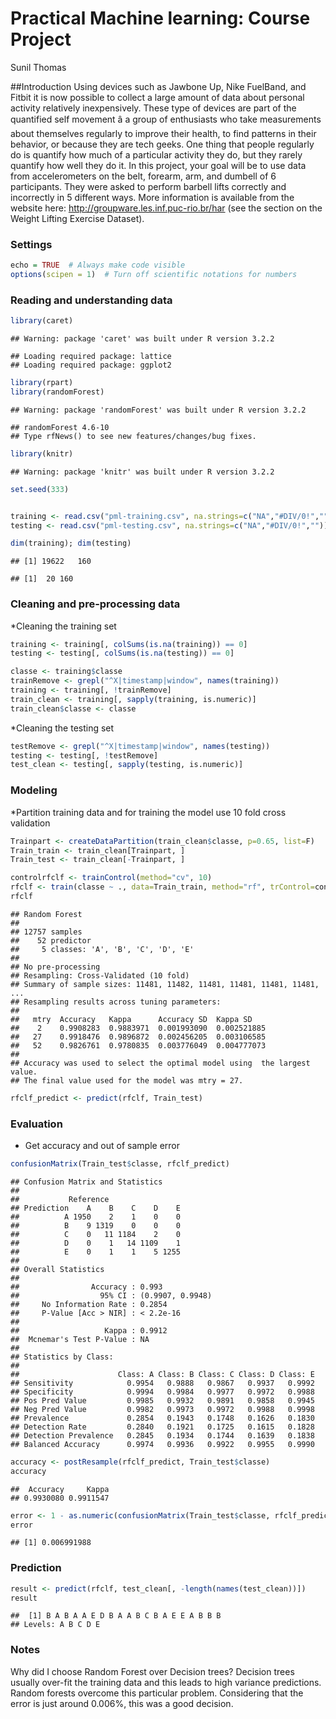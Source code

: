Practical Machine learning: Course Project
==========================================

Sunil Thomas


##Introduction
Using devices such as Jawbone Up, Nike FuelBand, and Fitbit it is now possible to collect a large amount of data about personal activity relatively inexpensively. 
These type of devices are part of the quantified self movement â 
a group of enthusiasts who take measurements about themselves regularly to improve their health, to find patterns in their behavior, or because they are tech geeks. 
One thing that people regularly do is quantify how much of a particular activity they do, but they rarely quantify how well they do it. 
In this project, your goal will be to use data from accelerometers on the belt, forearm, arm, and dumbell of 6 participants.
They were asked to perform barbell lifts correctly and incorrectly in 5 different ways. 
More information is available from the website here: http://groupware.les.inf.puc-rio.br/har (see the section on the Weight Lifting Exercise Dataset). 

### Settings

```r
echo = TRUE  # Always make code visible
options(scipen = 1)  # Turn off scientific notations for numbers
```

### Reading and understanding data

```r
library(caret)
```

```
## Warning: package 'caret' was built under R version 3.2.2
```

```
## Loading required package: lattice
## Loading required package: ggplot2
```

```r
library(rpart)
library(randomForest)
```

```
## Warning: package 'randomForest' was built under R version 3.2.2
```

```
## randomForest 4.6-10
## Type rfNews() to see new features/changes/bug fixes.
```

```r
library(knitr)
```

```
## Warning: package 'knitr' was built under R version 3.2.2
```

```r
set.seed(333)


training <- read.csv("pml-training.csv", na.strings=c("NA","#DIV/0!",""))
testing <- read.csv("pml-testing.csv", na.strings=c("NA","#DIV/0!",""))

dim(training); dim(testing)
```

```
## [1] 19622   160
```

```
## [1]  20 160
```


### Cleaning and pre-processing data

*Cleaning the training set

```r
training <- training[, colSums(is.na(training)) == 0] 
testing <- testing[, colSums(is.na(testing)) == 0] 

classe <- training$classe
trainRemove <- grepl("^X|timestamp|window", names(training))
training <- training[, !trainRemove]
train_clean <- training[, sapply(training, is.numeric)]
train_clean$classe <- classe
```

*Cleaning the testing set

```r
testRemove <- grepl("^X|timestamp|window", names(testing))
testing <- testing[, !testRemove]
test_clean <- testing[, sapply(testing, is.numeric)]
```

### Modeling
*Partition training data and for training the model use 10 fold cross validation


```r
Trainpart <- createDataPartition(train_clean$classe, p=0.65, list=F)
Train_train <- train_clean[Trainpart, ]
Train_test <- train_clean[-Trainpart, ]

controlrfclf <- trainControl(method="cv", 10)
rfclf <- train(classe ~ ., data=Train_train, method="rf", trControl=controlrfclf, ntree=250)
rfclf
```

```
## Random Forest 
## 
## 12757 samples
##    52 predictor
##     5 classes: 'A', 'B', 'C', 'D', 'E' 
## 
## No pre-processing
## Resampling: Cross-Validated (10 fold) 
## Summary of sample sizes: 11481, 11482, 11481, 11481, 11481, 11481, ... 
## Resampling results across tuning parameters:
## 
##   mtry  Accuracy   Kappa      Accuracy SD  Kappa SD   
##    2    0.9908283  0.9883971  0.001993090  0.002521885
##   27    0.9918476  0.9896872  0.002456205  0.003106585
##   52    0.9826761  0.9780835  0.003776049  0.004777073
## 
## Accuracy was used to select the optimal model using  the largest value.
## The final value used for the model was mtry = 27.
```

```r
rfclf_predict <- predict(rfclf, Train_test)
```

### Evaluation

* Get accuracy and out of sample error

```r
confusionMatrix(Train_test$classe, rfclf_predict)
```

```
## Confusion Matrix and Statistics
## 
##           Reference
## Prediction    A    B    C    D    E
##          A 1950    2    1    0    0
##          B    9 1319    0    0    0
##          C    0   11 1184    2    0
##          D    0    1   14 1109    1
##          E    0    1    1    5 1255
## 
## Overall Statistics
##                                           
##                Accuracy : 0.993           
##                  95% CI : (0.9907, 0.9948)
##     No Information Rate : 0.2854          
##     P-Value [Acc > NIR] : < 2.2e-16       
##                                           
##                   Kappa : 0.9912          
##  Mcnemar's Test P-Value : NA              
## 
## Statistics by Class:
## 
##                      Class: A Class: B Class: C Class: D Class: E
## Sensitivity            0.9954   0.9888   0.9867   0.9937   0.9992
## Specificity            0.9994   0.9984   0.9977   0.9972   0.9988
## Pos Pred Value         0.9985   0.9932   0.9891   0.9858   0.9945
## Neg Pred Value         0.9982   0.9973   0.9972   0.9988   0.9998
## Prevalence             0.2854   0.1943   0.1748   0.1626   0.1830
## Detection Rate         0.2840   0.1921   0.1725   0.1615   0.1828
## Detection Prevalence   0.2845   0.1934   0.1744   0.1639   0.1838
## Balanced Accuracy      0.9974   0.9936   0.9922   0.9955   0.9990
```

```r
accuracy <- postResample(rfclf_predict, Train_test$classe)
accuracy
```

```
##  Accuracy     Kappa 
## 0.9930080 0.9911547
```

```r
error <- 1 - as.numeric(confusionMatrix(Train_test$classe, rfclf_predict)$overall[1])
error
```

```
## [1] 0.006991988
```

### Prediction


```r
result <- predict(rfclf, test_clean[, -length(names(test_clean))])
result
```

```
##  [1] B A B A A E D B A A B C B A E E A B B B
## Levels: A B C D E
```

### Notes
Why did I choose Random Forest over Decision trees?
Decision trees usually over-fit the training data and this leads to high variance predictions. Random forests overcome this particular problem.
Considering that the error is just around 0.006%, this was a good decision. 
